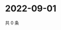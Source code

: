 # 2022-09-01

共 0 条

<!-- BEGIN WEIBO -->
<!-- 最后更新时间 Thu Sep 01 2022 04:18:05 GMT+0800 (China Standard Time) -->

<!-- END WEIBO -->
